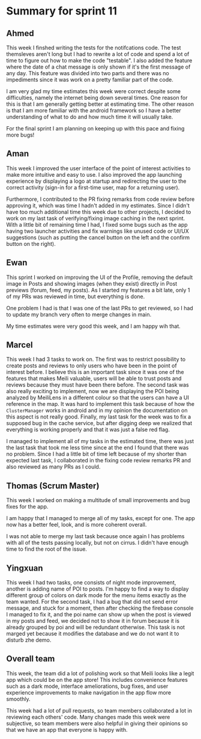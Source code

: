 # Summary for sprint 11

## Ahmed

This week I finshed writing the tests for the notifcations code. The test themsleves aren't long but I had to rewrite a lot of code and spend a lot of time to figure out how to make the code "testable". I also added the feature where the date of a chat message is only shown if it's the first message of any day. This feature was divided into two parts and there was no impediments since it was work on a pretty familiar part of the code.

I am very glad my time estimates this week were correct despite some difficulties, namely the internet being down several times. One reason for this is that I am generally getting better at estimating time. The other reason is that I am more familiar with the android framework so I have a better understanding of what to do and how much time it will usually take.

For the final sprint I am planning on keeping up with this pace and fixing more bugs!

## Aman

This week I improved the user interface of the point of interest activities to make more intuitive and easy to use. I also improved the app launching experience by displaying a logo at startup and redirecting the user to the correct activity (sign-in for a first-time user, map for a returning user).

Furthermore, I contributed to the PR fixing remarks from code review before approving it, which was time I hadn't added in my estimates. Since I didn't have too much additional time this week due to other projects, I decided to work on my last task of verifying/fixing image caching in the next sprint. With a little bit of remaining time I had, I fixed some bugs such as the app having two launcher activities and fix warnings like unused code or UI/UX suggestions (such as putting the cancel button on the left and the confirm button on the right).

## Ewan

This sprint I worked on improving the UI of the Profile, removing the default image in Posts and showing images (when they exist) directly in Post previews (forum, feed, my posts).
As I started my features a bit late, only 1 of my PRs was reviewed in time, but everything is done.

One problem I had is that I was one of the last PRs to get reviewed, so I had to update my branch very often to merge changes in main.

My time estimates were very good this week, and I am happy wih that.

## Marcel

This week I had 3 tasks to work on. The first was to restrict possibility to create posts and reviews to only users who have been in the point of interest before. I believe this is an important task since it was one of the features that makes Meili valuable, users will be able to trust posts and reviews because they must have been there before. The second task was also really exciting to implement, now we are displaying the POI being analyzed by MeiliLens in a different colour so that the users can have a UI reference in the map. It was hard to implement this task because of how the `ClusterManager` works in android and in my opinion the documentation on this aspect is not really good. Finally, my last task for the week was to fix a supposed bug in the cache service, but after digging deep we realized that everything is working properly and that it was just a false red flag.

I managed to implement all of my tasks in the estimated time, there was just the last task that took me less time since at the end I found that there was no problem. Since I had a little bit of time left because of my shorter than expected last task, I collaborated in the fixing code review remarks PR and also reviewed as many PRs as I could.

## Thomas (Scrum Master)

This week I worked on making a multitude of small improvements and bug fixes for the app.

I am happy that I managed to merge all of my tasks, except for one. The app now has a better feel, look, and is more coherent overall.

I was not able to merge my last task because once again I has problems with all of the tests passing locally, but not on cirrus. I didn't have enough time to find the root of the issue.


## Yingxuan

This week I had two tasks, one consists of night mode improvement, another is adding name of POI to posts. I'm happy to find a way to display different group of colors on dark mode for the menu items exactly as the team wanted. For the second task, I had a bug that did not send error message, and stuck for a moment, then after checking the firebase console I managed to fix it, and the poi name can show up when the post is viewed in my posts and feed, we decided not to show it in forum because it is already grouped by poi and will be redundant otherwise. This task is not marged yet because it modifies the database and we do not want it to disturb zhe demo.

## Overall team

This week, the team did a lot of polishing work so that Meili looks like a legit app which could be on the app store! This includes convenience features such as a dark mode, interface ameliorations, bug fixes, and user experience improvements to make navigation in the app flow more smoothly.

This week had a lot of pull requests, so team members collaborated a lot in reviewing each others' code. Many changes made this week were subjective, so team members were also helpful in giving their opinions so that we have an app that everyone is happy with.


